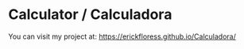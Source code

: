 # Calculator / Calculadora

You can visit my project at: https://erickfloress.github.io/Calculadora/
